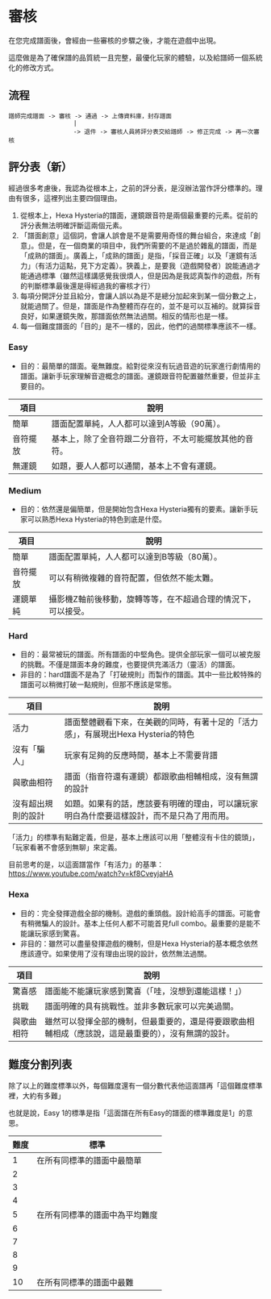 # 審核
在您完成譜面後，會經由一些審核的步驟之後，才能在遊戲中出現。

這麼做是為了確保譜的品質統一且完整，最優化玩家的體驗，以及給譜師一個系統化的修改方式。

## 流程
```
譜師完成譜面 -> 審核 -> 通過 -> 上傳資料庫，封存譜面
                  |
                  -> 退件 -> 審核人員將評分表交給譜師 -> 修正完成 -> 再一次審核
```

## 評分表（新）
經過很多考慮後，我認為從根本上，之前的評分表，是沒辦法當作評分標準的。理由有很多，這裡列出主要四個理由。
1. 從根本上，Hexa Hysteria的譜面，運鏡跟音符是兩個最重要的元素。從前的評分表無法明確評斷這兩個元素。
2. 「譜面創意」這個詞，會讓人誤會是不是需要用奇怪的舞台組合，來達成「創意」。但是，在一個商業的項目中，我們所需要的不是過於雜亂的譜面，而是「成熟的譜面」。廣義上，「成熟的譜面」是指，「採音正確」以及「運鏡有活力」（有活力這點，見下方定義）。狹義上，是要我（遊戲開發者）說能通過才能通過標準（雖然這樣講感覺我很煩人，但是因為是我認真製作的遊戲，所有的判斷標準最後還是得經過我的審核才行）
3. 每項分開評分並且給分，會讓人誤以為是不是總分加起來到某一個分數之上，就能過關了。但是，譜面是作為整體而存在的，並不是可以互補的。就算採音良好，如果運鏡失敗，那譜面依然無法過關。相反的情形也是一樣。
4. 每一個難度譜面的「目的」是不一樣的，因此，他們的過關標準應該不一樣。

### Easy
- 目的：最簡單的譜面。毫無難度。給對從來沒有玩過音遊的玩家進行劇情用的譜面。讓新手玩家理解音遊概念的譜面。運鏡跟音符配置雖然重要，但並非主要目的。

項目 | 說明
------------ | -------------
簡單 | 譜面配置單純，人人都可以達到A等級（90萬）。
音符擺放 | 基本上，除了全音符跟二分音符，不太可能擺放其他的音符。
無運鏡 | 如題，要人人都可以通關，基本上不會有運鏡。


### Medium
- 目的：依然還是偏簡單，但是開始包含Hexa Hysteria獨有的要素。讓新手玩家可以熟悉Hexa Hysteria的特色到底是什麼。

項目 | 說明
------------ | -------------
簡單 | 譜面配置單純，人人都可以達到B等級（80萬）。
音符擺放 | 可以有稍微複雜的音符配置，但依然不能太難。
運鏡單純 | 攝影機Z軸前後移動，旋轉等等，在不超過合理的情況下，可以接受。


### Hard
- 目的：最常被玩的譜面。所有譜面的中堅角色。提供全部玩家一個可以被克服的挑戰。不僅是譜面本身的難度，也要提供充滿活力（靈活）的譜面。
- 非目的：hard譜面不是為了「打破規則」而製作的譜面。其中一些比較特殊的譜面可以稍微打破一點規則，但那不應該是常態。

項目 | 說明
------------ | -------------
活力 | 譜面整體觀看下來，在美觀的同時，有著十足的「活力感」，有展現出Hexa Hysteria的特色
沒有「騙人」| 玩家有足夠的反應時間，基本上不需要背譜
與歌曲相符 | 譜面（指音符還有運鏡）都跟歌曲相輔相成，沒有無謂的設計
沒有超出規則的設計 | 如題。如果有的話，應該要有明確的理由，可以讓玩家明白為什麼要這樣設計，而不是只為了用而用。

「活力」的標準有點難定義，但是，基本上應該可以用「整體沒有卡住的鏡頭」，「玩家看著不會感到無聊」來定義。

目前思考的是，以這面譜當作「有活力」的基準：https://www.youtube.com/watch?v=kf8CveyjaHA

### Hexa
- 目的：完全發揮遊戲全部的機制。遊戲的重頭戲。設計給高手的譜面。可能會有稍微騙人的設計。基本上任何人都不可能首見full combo。最重要的是能不能讓玩家感到驚喜。
- 非目的：雖然可以盡量發揮遊戲的機制，但是Hexa Hysteria的基本概念依然應該遵守。如果使用了沒有理由出現的設計，依然無法過關。

項目 | 說明
------------ | -------------
驚喜感 | 譜面能不能讓玩家感到驚喜（「哇，沒想到還能這樣！」）
挑戰 | 譜面明確的具有挑戰性。並非多數玩家可以完美過關。
與歌曲相符 | 雖然可以發揮全部的機制，但最重要的，還是得要跟歌曲相輔相成（應該說，這是最重要的），沒有無謂的設計。


## 難度分割列表
除了以上的難度標準以外，每個難度還有一個分數代表他這面譜再「這個難度標準裡，大約有多難」

也就是說，Easy 1的標準是指「這面譜在所有Easy的譜面的標準難度是1」的意思。

難度 | 標準
------------ | -------------
1 | 在所有同標準的譜面中最簡單
2 |
3 |
4 |
5 | 在所有同標準的譜面中為平均難度
6 |
7 |
8 |
9 |
10 | 在所有同標準的譜面中最難
